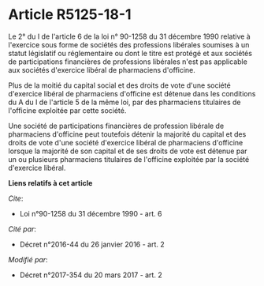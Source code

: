 # Article R5125-18-1

Le 2° du I de l'article 6 de la loi n° 90-1258 du 31 décembre 1990 relative à l'exercice sous forme de sociétés des
professions libérales soumises à un statut législatif ou réglementaire ou dont le titre est protégé et aux sociétés de
participations financières de professions libérales n'est pas applicable aux sociétés d'exercice libéral de pharmaciens
d'officine.

Plus de la moitié du capital social et des droits de vote d'une société d'exercice libéral de pharmaciens d'officine est
détenue dans les conditions du A du I de l'article 5 de la même loi, par des pharmaciens titulaires de l'officine exploitée
par cette société.

Une société de participations financières de profession libérale de pharmaciens d'officine peut toutefois détenir la majorité
du capital et des droits de vote d'une société d'exercice libéral de pharmaciens d'officine lorsque la majorité de son
capital et de ses droits de vote est détenue par un ou plusieurs pharmaciens titulaires de l'officine exploitée par la
société d'exercice libéral.

**Liens relatifs à cet article**

_Cite_:

  - Loi n°90-1258 du 31 décembre 1990 - art. 6

_Cité par_:

  - Décret n°2016-44 du 26 janvier 2016 - art. 2

_Modifié par_:

  - Décret n°2017-354 du 20 mars 2017 - art. 2
